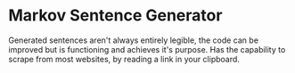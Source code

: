 # Markov Sentence Generator
Generated sentences aren't always entirely legible, the code can be improved but is functioning and achieves it's purpose.
Has the capability to scrape from most websites, by reading a link in your clipboard.
